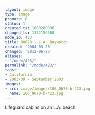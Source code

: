 ```yaml
---
layout: image
type: image
promote: 0
status: 1
created_ts: 1080280836
changed_ts: 1372159368
node_id: 423
title: 00670 - L.A. Baywatch
created: '2004-03-26'
changed: '2013-06-25'
aliases:
- "/node/423/"
permalink: "/node/423/"
tags:
- California
- 2003/09 - September 2003
images:
- src: image/images/106_0670-b-423.jpg
  name: 106_0670-b-423.jpg
---
```

Lifeguard cabins on an L.A. beach.
